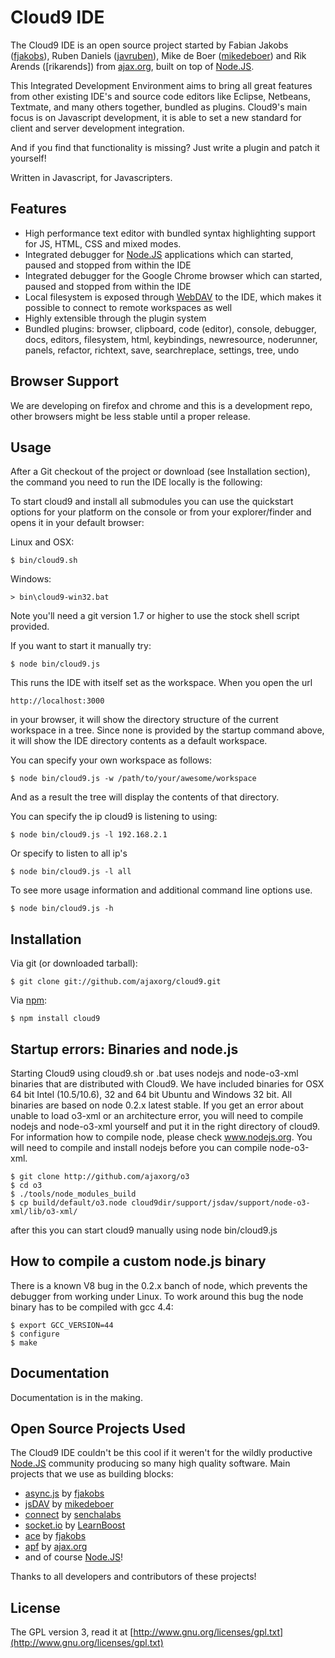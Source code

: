 # Cloud9 IDE

The Cloud9 IDE is an open source project started by Fabian Jakobs ([fjakobs]), Ruben Daniels ([javruben]), Mike de Boer ([mikedeboer]) and 
Rik Arends ([rikarends]) from [ajax.org], built on top of [Node.JS].

This Integrated Development Environment aims to bring all great features from other existing IDE's and source code editors like Eclipse, Netbeans, Textmate, and many others together, bundled as plugins.
Cloud9's main focus is on Javascript development, it is able to set a new standard for client and server development integration.

And if you find that functionality is missing? Just write a plugin and patch it yourself!

Written in Javascript, for Javascripters.

## Features

  * High performance text editor with bundled syntax highlighting support for JS, HTML, CSS and mixed modes.
  * Integrated debugger for [Node.JS] applications which can started, paused and stopped from within the IDE
  * Integrated debugger for the Google Chrome browser which can started, paused and stopped from within the IDE
  * Local filesystem is exposed through [WebDAV](http://en.wikipedia.org/wiki/WebDAV) to the IDE, which makes it possible to connect to remote workspaces as well
  * Highly extensible through the plugin system
  * Bundled plugins: browser, clipboard, code (editor), console, debugger, docs, editors, filesystem, html, keybindings, newresource, noderunner, panels, refactor, richtext, save, searchreplace, settings, tree, undo

## Browser Support
We are developing on firefox and chrome and this is a development repo, other browsers might be less stable until a proper release.

## Usage

After a Git checkout of the project or download (see Installation section), the command you need to run the IDE locally is the following:

To start cloud9 and install all submodules you can use the quickstart options for your platform on the console or from your explorer/finder and opens it in your default browser:

Linux and OSX:

    $ bin/cloud9.sh

Windows:

    > bin\cloud9-win32.bat

Note you'll need a git version 1.7 or higher to use the stock shell script provided.

If you want to start it manually try:

    $ node bin/cloud9.js

This runs the IDE with itself set as the workspace. When you open the url 

    http://localhost:3000
    
in your browser, it will show the directory structure of the current workspace in a tree. Since none is provided by the startup command above, it will show the IDE directory contents as a default workspace.

You can specify your own workspace as follows:

    $ node bin/cloud9.js -w /path/to/your/awesome/workspace

And as a result the tree will display the contents of that directory.

You can specify the ip cloud9 is listening to using:

    $ node bin/cloud9.js -l 192.168.2.1

Or specify to listen to all ip's

    $ node bin/cloud9.js -l all

To see more usage information and additional command line options use.

    $ node bin/cloud9.js -h

## Installation

Via git (or downloaded tarball):

    $ git clone git://github.com/ajaxorg/cloud9.git

Via [npm](http://github.com/isaacs/npm):

    $ npm install cloud9

## Startup errors: Binaries and node.js

Starting Cloud9 using cloud9.sh or .bat uses nodejs and node-o3-xml binaries that are distributed with Cloud9.
We have included binaries for OSX 64 bit Intel (10.5/10.6), 32 and 64 bit Ubuntu and Windows 32 bit.
All binaries are based on node 0.2.x latest stable.
If you get an error about unable to load o3-xml or an architecture error, you will need to compile nodejs and node-o3-xml yourself and put it in the right directory of cloud9. For information how to compile node, please check www.nodejs.org. You will need to compile and install nodejs before you can compile node-o3-xml.

    $ git clone http://github.com/ajaxorg/o3
    $ cd o3
    $ ./tools/node_modules_build
    $ cp build/default/o3.node cloud9dir/support/jsdav/support/node-o3-xml/lib/o3-xml/

after this you can start cloud9 manually using node bin/cloud9.js

## How to compile a custom node.js binary

There is a known V8 bug in the 0.2.x banch of node, which prevents the debugger from working under Linux. To work around this bug the node binary has to be compiled with gcc 4.4:

    $ export GCC_VERSION=44
    $ configure
    $ make

## Documentation

Documentation is in the making. 

## Open Source Projects Used

The Cloud9 IDE couldn't be this cool if it weren't for the wildly productive [Node.JS] community producing so many high quality software.
Main projects that we use as building blocks:

  * [async.js] by [fjakobs]
  * [jsDAV] by [mikedeboer]
  * [connect] by [senchalabs](http://github,com/senchalabs)
  * [socket.io] by [LearnBoost](http://github.com/LearnBoost)
  * [ace](http://github.com/ajaxorg/ace) by [fjakobs]
  * [apf](http://www.ajax.org) by [ajax.org]
  * and of course [Node.JS]!
  
Thanks to all developers and contributors of these projects! 

[fjakobs]: http://github.com/fjakobs
[javruben]: http://github.com/javruben
[mikedeboer]: http://github.com/mikedeboer
[ajax.org]: http://www.ajax.org/
[async.js]: http://github.com/fjakobs/async.js
[jsDAV]: http://github.com/mikedeboer/jsdav
[connect]: http://github.com/senchalabs/connect
[socket.io]: http://github.com/LearnBoost/Socket.IO-node.git
[requireJS]: http://requirejs.org/
[Node.JS]: http://nodejs.org/

## License

The GPL version 3, read it at [http://www.gnu.org/licenses/gpl.txt](http://www.gnu.org/licenses/gpl.txt)
